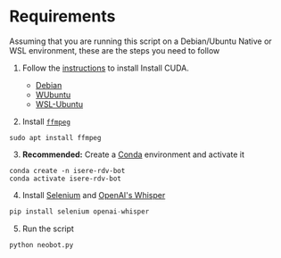# Requirements

Assuming that you are running this script on a Debian/Ubuntu Native or WSL environment, these are the steps you need to follow

1. Follow the [instructions](https://developer.nvidia.com/cuda-downloads) to install Install CUDA.
    - [Debian](https://developer.nvidia.com/cuda-downloads?target_os=Linux&target_arch=x86_64&Distribution=Debian&target_version=12&target_type=deb_network)
    - [WUbuntu](https://developer.nvidia.com/cuda-downloads?target_os=Linux&target_arch=x86_64&Distribution=Ubuntu&target_version=24.04&target_type=deb_network)
    - [WSL-Ubuntu](https://developer.nvidia.com/cuda-downloads?target_os=Linux&target_arch=x86_64&Distribution=WSL-Ubuntu&target_version=2.0&target_type=deb_network)

2. Install [`ffmpeg`](https://ffmpeg.org)
```shell
sudo apt install ffmpeg
```

3. **Recommended:** Create a [Conda](https://docs.anaconda.com/miniconda) environment and activate it
```shell
conda create -n isere-rdv-bot
conda activate isere-rdv-bot
```

4. Install [Selenium](https://selenium.dev) and [OpenAI's Whisper](https://openai.com/index/whisper)
```python
pip install selenium openai-whisper
```

5. Run the script
```python
python neobot.py
```
